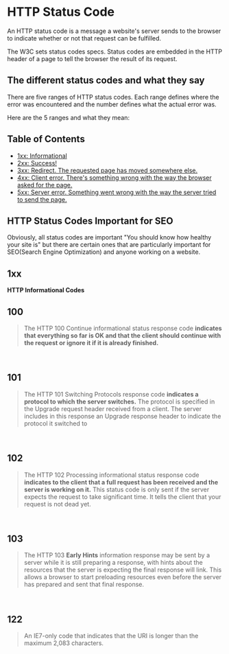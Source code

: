 # HTTP Status Code

  An HTTP status code is a message a website's server sends to the browser to indicate whether or not that request can be fulfilled.

  The W3C sets status codes specs. Status codes are embedded in the HTTP header of a page to tell the browser the result of its request.

## The different status codes and what they say
There are five ranges of HTTP status codes. Each range defines where the error was encountered and the number defines what the actual error was.

Here are the 5 ranges and what they mean:


## Table of Contents

- [1xx: Informational](#1xx)
- [2xx: Success!](#2xx)
- [3xx: Redirect. The requested page has moved somewhere else.](#3xx)
- [4xx: Client error. There's something wrong with the way the browser asked for the page.](#4xx)
- [5xx: Server error. Something went wrong with the way the server tried to send the page.](#5xx)

## HTTP Status Codes Important for SEO
   Obviously, all status codes are important "You should know how healthy your site is" but there are certain ones that are particularly important for SEO(Search Engine Optimization) and anyone working on a website.


## 1xx
 **HTTP Informational Codes**

**100**
---
>  The HTTP 100 Continue informational status response code **indicates that everything so far is OK and that the client should continue with the request or ignore it if it is already finished.**
<br>

**101**
---
>  The HTTP 101 Switching Protocols response code **indicates a protocol to which the server switches.** The protocol is specified in the Upgrade request header received from a client. The server includes in this response an Upgrade response header to indicate the protocol it switched to
<br>

**102**
---
> The HTTP 102 Processing informational status response code **indicates to the client that a full request has been received and the server is working on it.** This status code is only sent if the server expects the request to take significant time. It tells the client that your request is not dead yet.
<br>

**103**
---
> The HTTP 103 **Early Hints** information response may be sent by a server while it is still preparing a response, with hints about the resources that the server is expecting the final response will link. This allows a browser to start preloading resources even before the server has prepared and sent that final response.
<br>

**122**
---
> An IE7-only code that indicates that the URI is longer than the maximum 2,083 characters.
<br>
